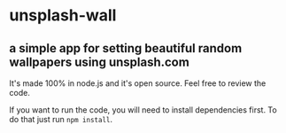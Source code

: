 # unsplash-wall
## a simple app for setting beautiful random wallpapers using unsplash.com

It's made 100% in node.js and it's open source.
Feel free to review the code.

If you want to run the code, you will need to install dependencies first.
To do that just run `npm install`.
